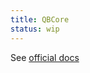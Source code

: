 ```yaml
---
title: QBCore
status: wip
---
```


See [official docs](https://docs.qbcore.org/qbcore-documentation)